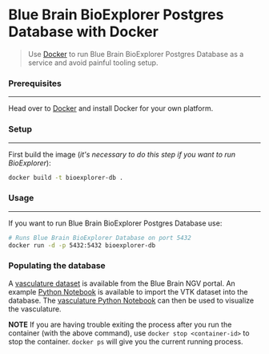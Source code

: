 # Blue Brain BioExplorer Postgres Database with Docker

> Use [Docker](https://docs.docker.com) to run Blue Brain BioExplorer Postgres Database as a service and avoid painful tooling setup.

### Prerequisites
-----------------
Head over to [Docker](https://docs.docker.com/engine/installation/#supported-platforms) and install Docker for your own platform.

### Setup
---------
First build the image (*it's necessary to do this step if you want to run BioExplorer*):
```bash
docker build -t bioexplorer-db .
```

### Usage
---------
If you want to run Blue Brain BioExplorer Postgres Database use:
```bash
# Runs Blue Brain BioExplorer Database on port 5432
docker run -d -p 5432:5432 bioexplorer-db
```

### Populating the database

A [vasculature dataset](https://bbp.epfl.ch/ngv-portal/data/anatomy/experimental-data/vasculature-data/raw-vasculature-data.vtk) is available from the Blue Brain NGV portal. An example [Python Notebook](../../bioexplorer/pythonsdk/notebooks/vasculature/BioExplorer_import_vtk_to_db.ipynb) is available to import the VTK dataset into the database. The [vasculature Python Notebook](../../bioexplorer/pythonsdk/notebooks/vasculature/BioExplorer_vasculature.ipynb) can then be used to visualize the vasculature.

**NOTE** If you are having trouble exiting the process after you run the container (with the above command), use `docker stop <container-id>` to stop the container.
`docker ps` will give you the current running process.
